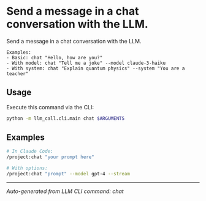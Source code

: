 # Send a message in a chat conversation with the LLM.

Send a message in a chat conversation with the LLM.
    
    Examples:
    - Basic: chat "Hello, how are you?"
    - With model: chat "Tell me a joke" --model claude-3-haiku
    - With system: chat "Explain quantum physics" --system "You are a teacher"

## Usage

Execute this command via the CLI:

```bash
python -m llm_call.cli.main chat $ARGUMENTS
```

## Examples

```bash
# In Claude Code:
/project:chat "your prompt here"

# With options:
/project:chat "prompt" --model gpt-4 --stream
```

---
*Auto-generated from LLM CLI command: chat*
